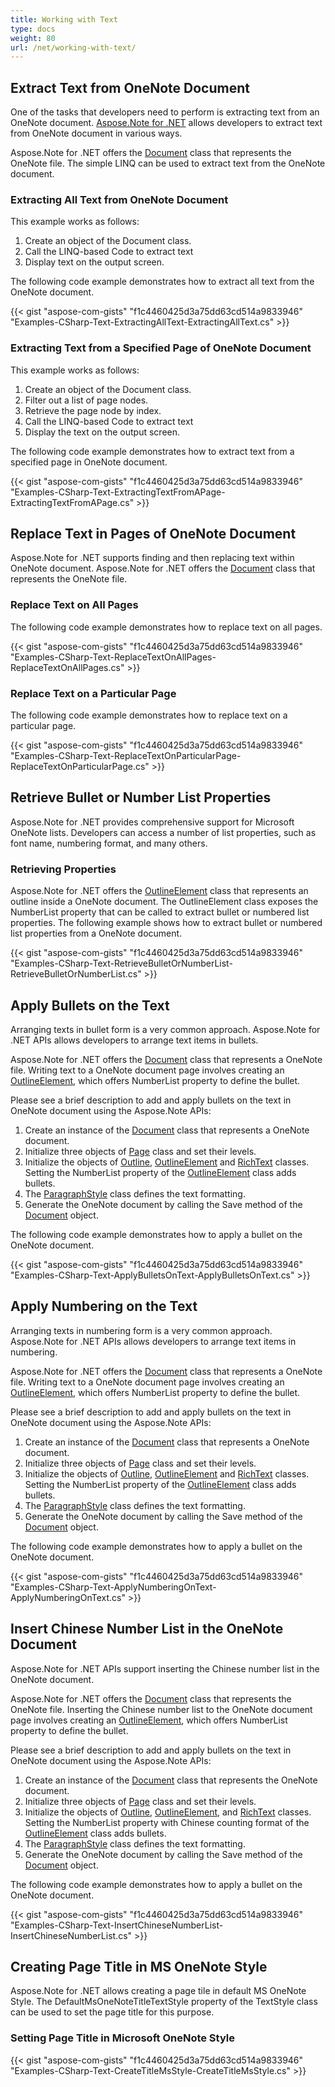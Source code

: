 ```yaml
---
title: Working with Text
type: docs
weight: 80
url: /net/working-with-text/
---
```


## **Extract Text from OneNote Document**
One of the tasks that developers need to perform is extracting text from an OneNote document. [Aspose.Note for .NET](https://products.aspose.com/note/net/) allows developers to extract text from OneNote document in various ways.

Aspose.Note for .NET offers the [Document](https://apireference.aspose.com/note/net/aspose.note/document) class that represents the OneNote file. The simple LINQ can be used to extract text from the OneNote document.
### **Extracting All Text from OneNote Document**
This example works as follows:

1. Create an object of the Document class.
1. Call the LINQ-based Code to extract text
1. Display text on the output screen.

The following code example demonstrates how to extract all text from the OneNote document.

{{< gist "aspose-com-gists" "f1c4460425d3a75dd63cd514a9833946" "Examples-CSharp-Text-ExtractingAllText-ExtractingAllText.cs" >}}
### **Extracting Text from a Specified Page of OneNote Document**
This example works as follows:

1. Create an object of the Document class.
1. Filter out a list of page nodes.
1. Retrieve the page node by index.
1. Call the LINQ-based Code to extract text
1. Display the text on the output screen.

The following code example demonstrates how to extract text from a specified page in OneNote document.

{{< gist "aspose-com-gists" "f1c4460425d3a75dd63cd514a9833946" "Examples-CSharp-Text-ExtractingTextFromAPage-ExtractingTextFromAPage.cs" >}}
## **Replace Text in Pages of OneNote Document**
Aspose.Note for .NET supports finding and then replacing text within OneNote document. Aspose.Note for .NET offers the [Document](https://apireference.aspose.com/note/net/aspose.note/document) class that represents the OneNote file.
### **Replace Text on All Pages**
The following code example demonstrates how to replace text on all pages.

{{< gist "aspose-com-gists" "f1c4460425d3a75dd63cd514a9833946" "Examples-CSharp-Text-ReplaceTextOnAllPages-ReplaceTextOnAllPages.cs" >}}
### **Replace Text on a Particular Page**
The following code example demonstrates how to replace text on a particular page.

{{< gist "aspose-com-gists" "f1c4460425d3a75dd63cd514a9833946" "Examples-CSharp-Text-ReplaceTextOnParticularPage-ReplaceTextOnParticularPage.cs" >}}
## **Retrieve Bullet or Number List Properties**
Aspose.Note for .NET provides comprehensive support for Microsoft OneNote lists. Developers can access a number of list properties, such as font name, numbering format, and many others.
### **Retrieving Properties**
Aspose.Note for .NET offers the [OutlineElement](https://apireference.aspose.com/note/net/aspose.note/outlineelement) class that represents an outline inside a OneNote document. The OutlineElement class exposes the NumberList property that can be called to extract bullet or numbered list properties. The following example shows how to extract bullet or numbered list properties from a OneNote document.

{{< gist "aspose-com-gists" "f1c4460425d3a75dd63cd514a9833946" "Examples-CSharp-Text-RetrieveBulletOrNumberList-RetrieveBulletOrNumberList.cs" >}}
## **Apply Bullets on the Text**
Arranging texts in bullet form is a very common approach. Aspose.Note for .NET APIs allows developers to arrange text items in bullets.

Aspose.Note for .NET offers the [Document](https://apireference.aspose.com/note/net/aspose.note/document) class that represents a OneNote file. Writing text to a OneNote document page involves creating an [OutlineElement](https://apireference.aspose.com/note/net/aspose.note/outlineelement), which offers NumberList property to define the bullet.

Please see a brief description to add and apply bullets on the text in OneNote document using the Aspose.Note APIs:

1. Create an instance of the [Document](https://apireference.aspose.com/note/net/aspose.note/document) class that represents a OneNote document.
1. Initialize three objects of [Page](https://apireference.aspose.com/note/net/aspose.note/page) class and set their levels.
1. Initialize the objects of [Outline](https://apireference.aspose.com/note/net/aspose.note/outline), [OutlineElement](https://apireference.aspose.com/note/net/aspose.note/outlineelement) and [RichText](https://apireference.aspose.com/note/net/aspose.note/richtext) classes. 
   Setting the NumberList property of the [OutlineElement](https://apireference.aspose.com/note/net/aspose.note/outlineelement) class adds bullets.
1. The [ParagraphStyle](https://apireference.aspose.com/note/net/aspose.note/paragraphstyle) class defines the text formatting.
1. Generate the OneNote document by calling the Save method of the [Document](https://apireference.aspose.com/note/net/aspose.note/document) object.

The following code example demonstrates how to apply a bullet on the OneNote document.

{{< gist "aspose-com-gists" "f1c4460425d3a75dd63cd514a9833946" "Examples-CSharp-Text-ApplyBulletsOnText-ApplyBulletsOnText.cs" >}}
## **Apply Numbering on the Text**
Arranging texts in numbering form is a very common approach. Aspose.Note for .NET APIs allows developers to arrange text items in numbering.

Aspose.Note for .NET offers the [Document](https://apireference.aspose.com/note/net/aspose.note/document) class that represents a OneNote file. Writing text to a OneNote document page involves creating an [OutlineElement](https://apireference.aspose.com/note/net/aspose.note/outlineelement), which offers NumberList property to define the bullet.

Please see a brief description to add and apply bullets on the text in OneNote document using the Aspose.Note APIs:

1. Create an instance of the [Document](https://apireference.aspose.com/note/net/aspose.note/document) class that represents a OneNote document.
1. Initialize three objects of [Page](https://apireference.aspose.com/note/net/aspose.note/page) class and set their levels.
1. Initialize the objects of [Outline](https://apireference.aspose.com/note/net/aspose.note/outline), [OutlineElement](https://apireference.aspose.com/note/net/aspose.note/outlineelement) and [RichText](https://apireference.aspose.com/note/net/aspose.note/richtext) classes. 
   Setting the NumberList property of the [OutlineElement](https://apireference.aspose.com/note/net/aspose.note/outlineelement) class adds bullets.
1. The [ParagraphStyle](https://apireference.aspose.com/note/net/aspose.note/paragraphstyle) class defines the text formatting.
1. Generate the OneNote document by calling the Save method of the [Document](https://apireference.aspose.com/note/net/aspose.note/document) object.

The following code example demonstrates how to apply a bullet on the OneNote document.

{{< gist "aspose-com-gists" "f1c4460425d3a75dd63cd514a9833946" "Examples-CSharp-Text-ApplyNumberingOnText-ApplyNumberingOnText.cs" >}}
## **Insert Chinese Number List in the OneNote Document**
Aspose.Note for .NET APIs support inserting the Chinese number list in the OneNote document.

Aspose.Note for .NET offers the [Document](https://apireference.aspose.com/note/net/aspose.note/document) class that represents the OneNote file. Inserting the Chinese number list to the OneNote document page involves creating an [OutlineElement](https://apireference.aspose.com/note/net/aspose.note/outlineelement), which offers NumberList property to define the bullet.

Please see a brief description to add and apply bullets on the text in OneNote document using the Aspose.Note APIs:

1. Create an instance of the [Document](https://apireference.aspose.com/note/net/aspose.note/document) class that represents the OneNote document.
1. Initialize three objects of [Page](https://apireference.aspose.com/note/net/aspose.note/page) class and set their levels.
1. Initialize the objects of [Outline](https://apireference.aspose.com/note/net/aspose.note/outline), [OutlineElement](https://apireference.aspose.com/note/net/aspose.note/outlineelement), and [RichText](https://apireference.aspose.com/note/net/aspose.note/richtext) classes. 
   Setting the NumberList property with Chinese counting format of the [OutlineElement](https://apireference.aspose.com/note/net/aspose.note/outlineelement) class adds bullets.
1. The [ParagraphStyle](https://apireference.aspose.com/note/net/aspose.note/paragraphstyle) class defines the text formatting.
1. Generate the OneNote document by calling the Save method of the [Document](https://apireference.aspose.com/note/net/aspose.note/document) object.

The following code example demonstrates how to apply a bullet on the OneNote document.

{{< gist "aspose-com-gists" "f1c4460425d3a75dd63cd514a9833946" "Examples-CSharp-Text-InsertChineseNumberList-InsertChineseNumberList.cs" >}}
## **Creating Page Title in MS OneNote Style**
Aspose.Note for .NET allows creating a page tile in default MS OneNote Style. The DefaultMsOneNoteTitleTextStyle property of the TextStyle class can be used to set the page title for this purpose.
### **Setting Page Title in Microsoft OneNote Style**
{{< gist "aspose-com-gists" "f1c4460425d3a75dd63cd514a9833946" "Examples-CSharp-Text-CreateTitleMsStyle-CreateTitleMsStyle.cs" >}}
